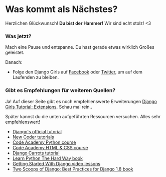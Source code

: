 # Was kommt als Nächstes?

Herzlichen Glückwunsch! **Du bist der Hammer!** Wir sind echt stolz! <3

### Was jetzt?

Mach eine Pause und entspanne. Du hast gerade etwas wirklich Großes geleistet.

Danach:

* Folge den Django Girls auf [Facebook](http://facebook.com/djangogirls) oder [Twitter](http://twitter.com/djangogirls), um auf dem Laufenden zu bleiben.

### Gibt es Empfehlungen für weiteren Quellen?

Ja! Auf dieser Seite gibt es noch empfehlenswerte Erweiterungen [Django Girls Tutorial: Extensions](https://tutorial-extensions.djangogirls.org). Schau mal rein..

Später kannst du die unten aufgeführten Ressourcen versuchen. Alles sehr empfehlenswert!

- [Django's official tutorial](https://docs.djangoproject.com/en/1.8/intro/tutorial01/)
- [New Coder tutorials](http://newcoder.io/tutorials/)
- [Code Academy Python course](http://www.codecademy.com/en/tracks/python)
- [Code Academy HTML & CSS course](http://www.codecademy.com/tracks/web)
- [Django Carrots tutorial](http://django.carrots.pl/en/)
- [Learn Python The Hard Way book](http://learnpythonthehardway.org/book/)
- [Getting Started With Django video lessons](http://gettingstartedwithdjango.com/)
- [Two Scoops of Django: Best Practices for Django 1.8 book](http://twoscoopspress.com/products/two-scoops-of-django-1-8)
